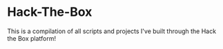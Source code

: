 # Hack-The-Box
This is a compilation of all scripts and projects I've built through the Hack the Box platform!
